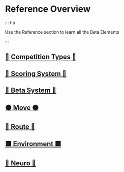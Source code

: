 # Reference Overview

::: tip 

Use the Reference section to learn all the Beta Elements

:::

## [🔷 Competition Types 🔷](/reference/CompType/Overview)

## [🔷 Scoring System 🔷](/reference/Scoring/Overview)

## [🔷 Beta System 🔷](/reference/Beta/BetaOverview)

## [🟠 Move 🟠](/reference/Move/MoveOverview)

## [🔺 Route 🔺](/reference/Route/RouteOverview)

## [🟩 Environment 🟩](/reference/Environment/EnvironmentOverview)

## [💜 Neuro 💜](/reference/Neuro/NeuroOverview)